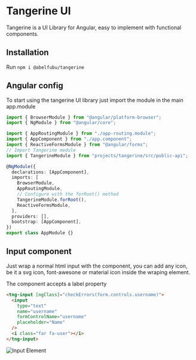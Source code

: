 # Tangerine UI

Tangerine is a UI Library for Angular, easy to implement with functional components.

## Installation

Run `npm i @abelfubu/tangerine`

## Angular config

To start using the tangerine UI library just import the module in the main app.module

```typescript
import { BrowserModule } from "@angular/platform-browser";
import { NgModule } from "@angular/core";

import { AppRoutingModule } from "./app-routing.module";
import { AppComponent } from "./app.component";
import { ReactiveFormsModule } from "@angular/forms";
// Import Tangerine module
import { TangerineModule } from "projects/tangerine/src/public-api";

@NgModule({
  declarations: [AppComponent],
  imports: [
    BrowserModule,
    AppRoutingModule,
    // Configure with the forRoot() method
    TangerineModule.forRoot(),
    ReactiveFormsModule,
  ],
  providers: [],
  bootstrap: [AppComponent],
})
export class AppModule {}
```

## Input component

Just wrap a normal html input with the <tng-input> component, you can add any icon, be it a svg icon, font-awesone or material icon inside the wraping element.

The component accepts a label property

```html
<tng-input [ngClass]="checkErrors(form.controls.username)">
  <input
    type="text"
    name="username"
    formControlName="username"
    placeholder="Name"
  />
  <i class="far fa-user"></i>
</tng-input>
```

![Input Element]()
